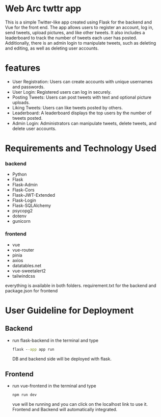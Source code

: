 # Web Arc twttr app
This is a simple Twitter-like app created using Flask for the backend and Vue for the front end. The app allows users to register an account, log in, send tweets, upload pictures, and like other tweets. It also includes a leaderboard to track the number of tweets each user has posted. Additionally, there is an admin login to manipulate tweets, such as deleting and editing, as well as deleting user accounts.
# features
- User Registration: Users can create accounts with unique usernames and passwords.
- User Login: Registered users can log in securely.
- Posting Tweets: Users can post tweets with text and optional picture uploads.
- Liking Tweets: Users can like tweets posted by others.
- Leaderboard: A leaderboard displays the top users by the number of tweets posted.
- Admin Login: Administrators can manipulate tweets, delete tweets, and delete user accounts.
# Requirements and Technology Used
### backend
- Python
- Flask
- Flask-Admin
- Flask-Cors
- Flask-JWT-Extended
- Flask-Login
- Flask-SQLAlchemy
- psycopg2
- dotenv
- gunicorn
### frontend
- vue
- vue-router
- pinia
- axios
- datatables.net
- vue-sweetalert2
- tailwindcss

everything is available in both folders. requirement.txt for the backend and package.json for frontend
# User Guideline for Deployment
## Backend
- run flask-backend in the terminal and type
  ```cmd
  flask --app app run
  ```
  DB and backend side will be deployed with flask.
## Frontend
- run vue-frontend in the terminal and type
  ```cmd
  npm run dev
  ```
  vue will be running and you can click on the localhost link to use it. Frontend and Backend will automatically integrated.
